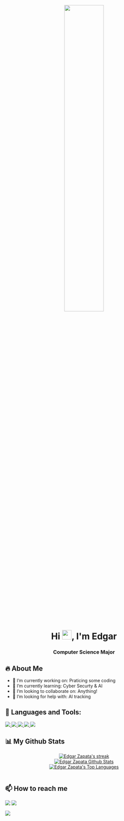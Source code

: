 <p align = "center">
<a href="#"><img width="50%" height="50%" src="https://ouch-cdn2.icons8.com/IDUERwGOFEWVU7u_AN3TiMrQTVkgL-h8mzluD4yNim4/rs:fit:1026:912/czM6Ly9pY29uczgu/b3VjaC1wcm9kLmFz/c2V0cy9zdmcvMzUw/LzJlN2Y5ZTVlLTc0/MTMtNDk2MC05Yjdk/LWFhMjJlYzY1ZTIy/MS5zdmc.png" height="100px"/></a>
</p>

<h1 align="center">Hi <img src="https://raw.githubusercontent.com/MartinHeinz/MartinHeinz/master/wave.gif" width="30px">, I'm Edgar</h1>
<h3 align="center">Computer Science Major</h3>

 
## 🔥 About Me 
- 🔭 I’m currently working on: Praticing some coding 
- 🌱 I’m currently learning: Cyber Securty & AI 
- 👯 I’m looking to collaborate on: Anything!
- 🤔 I’m looking for help with: AI tracking 




## 🚀 Languages and Tools:
<p align="left"> 
  <a href="https://firebase.google.com/" target="_blank"> <img src="https://img.icons8.com/color/48/000000/firebase.png"/> </a> 
 <a href="https://www.python.org" target="_blank"> <img src="https://img.icons8.com/color/48/000000/python.png"/> </a> 
 <a href="https://www.w3schools.com/css/" target="_blank"> <img src="https://img.icons8.com/color/48/000000/css3.png"/> </a> 
  <a href="https://www.w3.org/html/" target="_blank"> <img src="https://img.icons8.com/color/48/000000/html-5.png"/> </a>
  <a href="https://www.cplusplus.com/" target="_blank"> <img src="https://img.icons8.com/color/48/000000/c-plus-plus-logo.png"/></a>
</p>


## 📊 My Github Stats
<p align="center">
    <a href="https://github.com/ezapez/github-readme-streak-stats">
        <img title="🔥 Get streak stats for your profile at git.io/streak-stats" alt="Edgar Zapata's streak" src="https://github-readme-streak-stats.herokuapp.com/?user=ezapez&theme=black-ice&hide_border=true&stroke=0000&background=060A0CD0"/>
    </a>

 <br/>
    <a href="https://github.com/ezapez/github-readme-stats"><img alt="Edgar Zapata Github Stats" src="https://github-readme-stats.vercel.app/api?username=ezapez&show_icons=true&count_private=true&theme=react&hide_border=true&bg_color=0D1117" /></a>
    

  <br/>
 <a href="https://github.com/ezapez/github-readme-stats"><img alt="Edgar Zapata's Top Languages" src="https://github-readme-stats.vercel.app/api/top-langs/?username=ezapez&langs_count=8&count_private=true&layout=compact&theme=react&hide_border=true&bg_color=0D1117" /></a>


<br/>
<br/>

</p>




## 📫 How to reach me
<p align="left">

<a href = "https://www.linkedin.com/in/edgar-zapata-97b90a204/"><img src="https://img.icons8.com/fluent/48/000000/linkedin.png"/></a>
<a href = "https://twitter.com/ezapEZ"><img src="https://img.icons8.com/fluent/48/000000/twitter.png"/></a>



</p>
<a href="https://github.com/Meghna-DAS/github-profile-views-counter">
    <img src="https://komarev.com/ghpvc/?username=ezapez">
